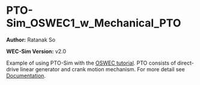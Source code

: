 # PTO-Sim_OSWEC1_w_Mechanical_PTO

**Author:**          Ratanak So

**WEC-Sim Version:** v2.0

Example of using PTO-Sim with the [OSWEC tutorial](http://wec-sim.github.io/WEC-Sim/tutorials.html#oscillating-surge-wec-oswec).
PTO consists of direct-drive linear generator and crank motion mechanism.
For more detail see [Documentation](http://wec-sim.github.io/WEC-Sim/features.html#tutotrial-oswec-with-pto-sim).